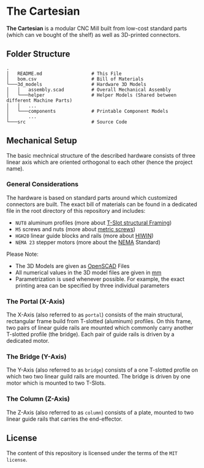 # The Cartesian
**The Cartesian** is a modular CNC Mill built from low-cost standard parts (which can ve bought of the shelf) as well as 3D-printed connectors.


## Folder Structure


```
.
│   README.md                  # This File
│   bom.csv                    # Bill of Materials
└───3d_models                  # Hardware 3D Models
│   │   assembly.scad          # Overall Mechanical Assembly
│   └───helper                 # Helper Models (Shared between different Machine Parts)
│   │   ...
│   └───components             # Printable Component Models
│       ...
└───src                        # Source Code
```

## Mechanical Setup
The basic mechnical structure of the described hardware consists of three linear axis which are oriented orthogonal to each other (hence the project name).

### General Considerations
The hardware is based on standard parts around which customized connectors are built. The exact bill of materials can be found in a dedicated file in the root directory of this repository and includes:

 - `NUT8` aluminum profiles (more about [T-Slot structural Framing](https://en.wikipedia.org/wiki/T-slot_structural_framing))
 - `M5` screws and nuts (more about [metric screws](https://en.wikipedia.org/wiki/ISO_metric_screw_thread))
 - `HGH20` linear guide blocks and rails (more about [HIWIN](https://www.hiwin.tw/))
 - `NEMA 23` stepper motors (more about the [NEMA](https://www.nema.org/Standards/view/Motion-Position-Control-Motors-Controls-and-Feedback-Devices) Standard)


Please Note:

 - The 3D Models are given as [OpenSCAD](https://openscad.org/) Files
 - All numerical values in the 3D model files are given in [mm](https://en.wikipedia.org/wiki/Millimetre)
 - Parametrization is used whenever possible. For example, the exact printing area can be specified by three individual parameters


### The Portal (X-Axis)
The X-Axis (also referred to as `portal`) consists of the main structural, rectangular frame build from T-slotted (aluminum) profiles. On this frame, two pairs of linear guide rails are mounted which commonly carry another T-slotted profile (the bridge). Each pair of guide rails is driven by a dedicated motor.

### The Bridge (Y-Axis)
The Y-Axis (also referred to as `bridge`) consists of a one T-slotted profile on which two two linear guild rails are mounted. The bridge is driven by one motor which is mounted to two T-Slots.

### The Column (Z-Axis)
The Z-Axis (also referred to as `column`) consists of a plate, mounted to two linear guide rails that carries the end-effector.

## License
The content of this repository is licensed under the terms of the `MIT license`.


